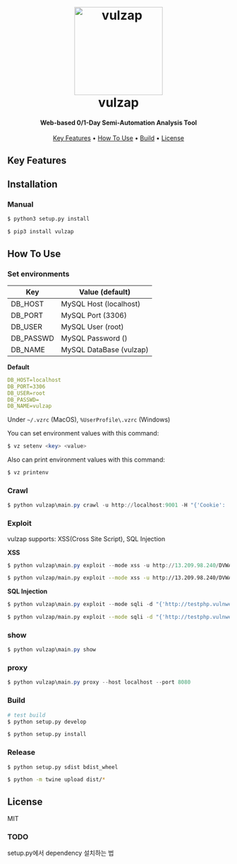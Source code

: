 <h1 align="center">
  <br>
  <a href="http://www.github.com/vulzap/vulzap"><img src="https://avatars.githubusercontent.com/u/148681518?s=200&v=4" alt="vulzap" width="200"></a>
  <br>
  vulzap
  <br>
</h1>

<h4 align="center">Web-based 0/1-Day Semi-Automation Analysis Tool</h4>

<p align="center">
  <a href="#key-features">Key Features</a> •
  <a href="#how-to-use">How To Use</a> •
  <a href="#build">Build</a> •
  <a href="#license">License</a>
</p>

## Key Features

## Installation

### Manual

```sh
$ python3 setup.py install
```

```sh
$ pip3 install vulzap
```

## How To Use

### Set environments

| Key       | Value (default)         |
| --------- | ----------------------- |
| DB_HOST   | MySQL Host (localhost)  |
| DB_PORT   | MySQL Port (3306)       |
| DB_USER   | MySQL User (root)       |
| DB_PASSWD | MySQL Password ()       |
| DB_NAME   | MySQL DataBase (vulzap) |

**Default**

```yaml
DB_HOST=localhost
DB_PORT=3306
DB_USER=root
DB_PASSWD=
DB_NAME=vulzap
```

Under `~/.vzrc` (MacOS), `%UserProfile\.vzrc` (Windows)

You can set environment values with this command:

```php
$ vz setenv <key> <value>
```

Also can print environment values with this command:

```php
$ vz printenv
```

### Crawl

```powershell
$ python vulzap\main.py crawl -u http://localhost:9001 -H "{'Cookie': 'test'}"
```

### Exploit

vulzap supports: XSS(Cross Site Script), SQL Injection

**XSS**

```powershell
$ python vulzap\main.py exploit --mode xss -u http://13.209.98.240/DVWA/vulnerabilities/xss_r/?name=name -m GET
```

```sh
$ python vulzap/main.py exploit --mode xss -u http://13.209.98.240/DVWA/vulnerabilities/xss_r/?name=name -m GET
```

**SQL Injection**

```powershell
$ python vulzap\main.py exploit --mode sqli -d "{'http://testphp.vulnweb.com/listproducts.php': {'GET': ['cat'], 'POST': []}, 'http://example.com/': {'GET': ['search', 'def'], 'POST': []}}"
```

```sh
$ python vulzap/main.py exploit --mode sqli -d "{'http://testphp.vulnweb.com/listproducts.php': {'GET': ['cat'], 'POST': []}, 'http://example.com/': {'GET': ['search', 'def'], 'POST': []}}"
```

### show

```powershell
$ python vulzap\main.py show
```

### proxy

```powershell
$ python vulzap\main.py proxy --host localhost --port 8080
```

### Build

```sh
# test build
$ python setup.py develop

$ python setup.py install
```

### Release

```sh
$ python setup.py sdist bdist_wheel

$ python -m twine upload dist/*
```

## License

MIT

### TODO

setup.py에서 dependency 설치하는 법
